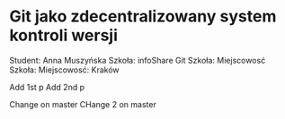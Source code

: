# Git jako zdecentralizowany system kontroli wersji

Student: Anna Muszyńska
Szkoła: infoShare
Git
Szkoła:
Miejscowosć
Szkoła:
Miejscowosć: Kraków

Add 1st p
Add 2nd p

Change on master
CHange 2 on master 